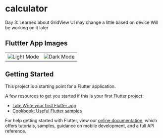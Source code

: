 # calculator

Day 3: Learned about GridView
UI may change a little based on device
Will be working on it later

## Fluttter App Images
<table>
<tr>
<td><img src="https://www.linkpicture.com/q/WhatsApp-Image-2021-07-17-at-4.08.09-PM.jpeg" alt="Light Mode"></td>
<td><img src="https://www.linkpicture.com/q/WhatsApp-Image-2021-07-17-at-4.08.09-PM-1.jpeg" alt="Dark Mode"></td>
</tr>
</table>

## Getting Started

This project is a starting point for a Flutter application.

A few resources to get you started if this is your first Flutter project:

- [Lab: Write your first Flutter app](https://flutter.dev/docs/get-started/codelab)
- [Cookbook: Useful Flutter samples](https://flutter.dev/docs/cookbook)

For help getting started with Flutter, view our
[online documentation](https://flutter.dev/docs), which offers tutorials,
samples, guidance on mobile development, and a full API reference.
